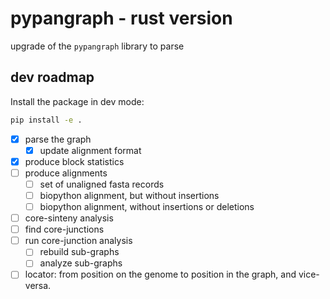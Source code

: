 # pypangraph - rust version

upgrade of the `pypangraph` library to parse

## dev roadmap

Install the package in dev mode:

```bash
pip install -e .
```

- [x] parse the graph
  - [x] update alignment format
- [x] produce block statistics
- [ ] produce alignments
  - [ ] set of unaligned fasta records
  - [ ] biopython alignment, but without insertions
  - [ ] biopython alignment, without insertions or deletions
- [ ] core-sinteny analysis
- [ ] find core-junctions
- [ ] run core-junction analysis
  - [ ] rebuild sub-graphs
  - [ ] analyze sub-graphs
- [ ] locator: from position on the genome to position in the graph, and vice-versa.